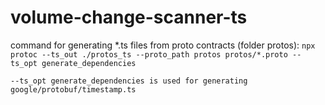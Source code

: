# volume-change-scanner-ts

command for generating *.ts files from proto contracts (folder protos):
```npx protoc --ts_out ./protos_ts --proto_path protos protos/*.proto --ts_opt generate_dependencies```

```--ts_opt generate_dependencies is used for generating google/protobuf/timestamp.ts```
